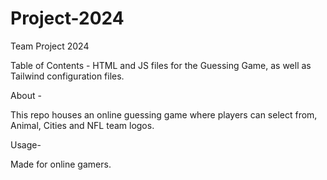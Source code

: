 # Project-2024
Team Project 2024

Table of Contents - 
HTML and JS files for the Guessing Game, as well as Tailwind configuration files.  

About - 

This repo houses an online guessing game where players can select from, Animal, Cities and NFL team logos. 

Usage-

Made for online gamers. 
